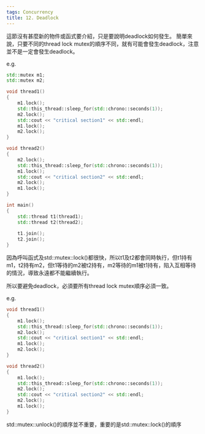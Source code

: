 ```yaml
---
tags: Concurrency
title: 12. Deadlock
---
```


這節沒有甚麼新的物件或函式要介紹，只是要說明deadlock如何發生。
簡單來說，只要不同的thread lock mutex的順序不同，就有可能會發生deadlock，注意並不是一定會發生deadlock。

e.g.
```cpp
std::mutex m1;
std::mutex m2;

void thread1()
{
	m1.lock();
	std::this_thread::sleep_for(std::chrono::seconds(1));
	m2.lock();
	std::cout << "critical section1" << std::endl;
	m1.lock();
	m2.lock();
}

void thread2()
{
	m2.lock();
	std::this_thread::sleep_for(std::chrono::seconds(1));
	m1.lock();
	std::cout << "critical section2" << std::endl;
	m2.lock();
	m1.lock();
}

int main()
{
	std::thread t1(thread1);
	std::thread t2(thread2);
	
	t1.join();
	t2.join();
}
```

因為呼叫函式及std::mutex::lock()都很快，所以t1及t2都會同時執行，但t1持有m1，t2持有m2，但t1等待的m2被t2持有，m2等待的m1被t1持有，陷入互相等待的情況，導致永遠都不能繼續執行。

所以要避免deadlock，必須要所有thread lock mutex順序必須一致。

e.g.
```cpp
void thread1()
{
	m1.lock();
	std::this_thread::sleep_for(std::chrono::seconds(1));
	m2.lock();
	std::cout << "critical section1" << std::endl;
	m1.lock();
	m2.lock();
}

void thread2()
{
	m1.lock();
	std::this_thread::sleep_for(std::chrono::seconds(1));
	m2.lock();
	std::cout << "critical section2" << std::endl;
	m2.lock();
	m1.lock();
}
```

std::mutex::unlock()的順序並不重要，重要的是std::mutex::lock()的順序